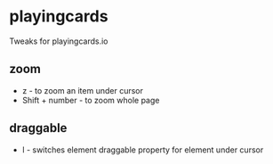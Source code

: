 # playingcards
Tweaks for playingcards.io

## zoom
* z - to zoom an item under cursor
* Shift + number - to zoom whole page

## draggable
* l - switches element draggable property for element under cursor
